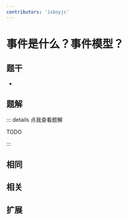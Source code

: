 ```yaml
---
contributors: 'isboyjc'
---
```


# 事件是什么？事件模型？

## 题干

- 



## 题解

::: details 点我查看题解

  TODO

:::



## 相同


## 相关


## 扩展

